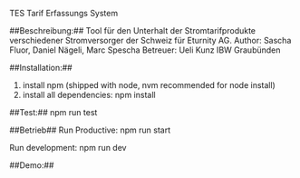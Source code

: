 TES
Tarif Erfassungs System

##Beschreibung:##
Tool für den Unterhalt der Stromtarifprodukte verschiedener Stromversorger der Schweiz für Eturnity AG.
Author: Sascha Fluor, Daniel Nägeli, Marc Spescha Betreuer: Ueli Kunz IBW Graubünden

##Installation:##
1. install npm (shipped with node, nvm recommended for node install)
2. install all dependencies: npm install

##Test:##
npm run test

##Betrieb##
Run Productive:
npm run start

Run development:
npm run dev

##Demo:##

